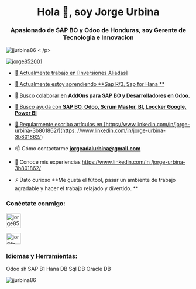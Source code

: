 <h1 align="center">Hola 👋, soy Jorge Urbina</h1>
<h3 align="center">Apasionado de SAP BO y Odoo de Honduras, soy Gerente de Tecnologia e Innovacion</h3>

<p align="left"> <img src="https://komarev.com/ghpvc/?username=jjurbina86&label=Profile%20views&color=0e75b6&style=flat" alt="jjurbina86" /> < /p>

<p align="left"> <a href="https://twitter.com/jorge852001" target="blank"><img src="https://img.shields.io/twitter/follow /jorge852001?logo=twitter&style=for-the-badge" alt="jorge852001" /> </p>

- 🔭 Actualmente trabajo en [Inversiones Aliadas]

- 🌱 Actualmente estoy aprendiendo **Sap R/3, Sap for Hana **

- 👯 Busco colaborar en **AddOns para SAP BO y Desarrolladores en Odoo.**

- 🤝 Busco ayuda con **SAP BO, Odoo, Scrum Master, BI, Loocker Google, Power BI**

- 📝 Regularmente escribo artículos en [https://www.linkedin.com/in/jorge-urbina-3b801862/](https: //www.linkedin.com/in/jorge-urbina-3b801862/)

- 📫 Cómo contactarme **jorgeadalurbina@gmail.com**

- 📄 Conoce mis experiencias [https://www.linkedin.com/in /jorge-urbina-3b801862/](https://www.linkedin.com/in/jorge-urbina-3b801862/)

- ⚡ Dato curioso **Me gusta el fútbol, ​​pasar un ambiente de trabajo agradable y hacer el trabajo relajado y divertido. **

<h3 align="left">Conéctate conmigo:</h3>
<p align="left">
<a href="https://twitter.com/jorge852001" target="blank"><img align="center" src="https://raw.githubusercontent.com/rahuldkjain/github-profile-readme-generator /master/src/images/icons/Social/twitter.svg" alt="jorge852001" height="40" width="40" />

<a href="https://linkedin.com/in /jorge-urbina-3b801862" target="blank"><img align="center" src="https://raw.githubusercontent.com/rahuldkjain/github-profile-readme-generator/master/src/images/icons /Social/linked-in-alt.svg" alt="jorge-urbina-3b801862" height="30" width="40" />
</p>

<h3 align="left">Idiomas y Herramientas:</h3>
<p align="left">
  <a>
  </a> 
  </p>

  Odoo sh
  SAP B1
  Hana DB
  Sql DB
  Oracle DB
  
<p><img align="center" src="https://github-readme-stats.vercel.app/api/top-langusername=jjurbina86&show_icons=true&locale=en&layout=compact" alt="jjurbina86" /> </p>
